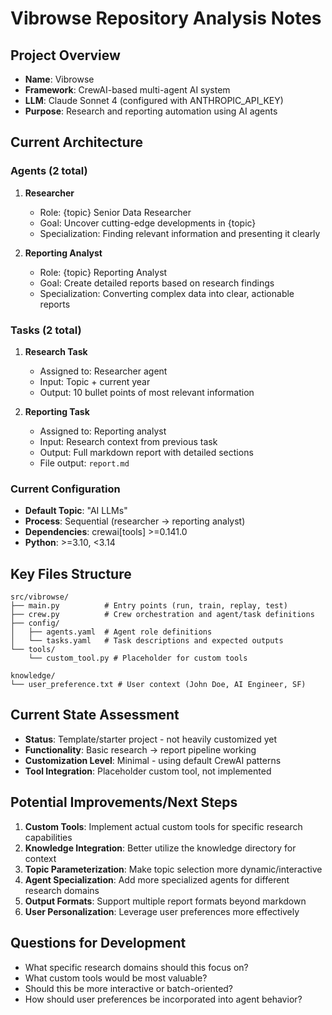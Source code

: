 # Vibrowse Repository Analysis Notes

## Project Overview
- **Name**: Vibrowse
- **Framework**: CrewAI-based multi-agent AI system
- **LLM**: Claude Sonnet 4 (configured with ANTHROPIC_API_KEY)
- **Purpose**: Research and reporting automation using AI agents

## Current Architecture

### Agents (2 total)
1. **Researcher**
   - Role: {topic} Senior Data Researcher
   - Goal: Uncover cutting-edge developments in {topic}
   - Specialization: Finding relevant information and presenting it clearly

2. **Reporting Analyst** 
   - Role: {topic} Reporting Analyst
   - Goal: Create detailed reports based on research findings
   - Specialization: Converting complex data into clear, actionable reports

### Tasks (2 total)
1. **Research Task**
   - Assigned to: Researcher agent
   - Input: Topic + current year
   - Output: 10 bullet points of most relevant information

2. **Reporting Task**
   - Assigned to: Reporting analyst
   - Input: Research context from previous task
   - Output: Full markdown report with detailed sections
   - File output: `report.md`

### Current Configuration
- **Default Topic**: "AI LLMs"
- **Process**: Sequential (researcher → reporting analyst)
- **Dependencies**: crewai[tools] >=0.141.0
- **Python**: >=3.10, <3.14

## Key Files Structure
```
src/vibrowse/
├── main.py          # Entry points (run, train, replay, test)
├── crew.py          # Crew orchestration and agent/task definitions
├── config/
│   ├── agents.yaml  # Agent role definitions
│   └── tasks.yaml   # Task descriptions and expected outputs
└── tools/
    └── custom_tool.py # Placeholder for custom tools

knowledge/
└── user_preference.txt # User context (John Doe, AI Engineer, SF)
```

## Current State Assessment
- **Status**: Template/starter project - not heavily customized yet
- **Functionality**: Basic research → report pipeline working
- **Customization Level**: Minimal - using default CrewAI patterns
- **Tool Integration**: Placeholder custom tool, not implemented

## Potential Improvements/Next Steps
1. **Custom Tools**: Implement actual custom tools for specific research capabilities
2. **Knowledge Integration**: Better utilize the knowledge directory for context
3. **Topic Parameterization**: Make topic selection more dynamic/interactive
4. **Agent Specialization**: Add more specialized agents for different research domains
5. **Output Formats**: Support multiple report formats beyond markdown
6. **User Personalization**: Leverage user preferences more effectively

## Questions for Development
- What specific research domains should this focus on?
- What custom tools would be most valuable?
- Should this be more interactive or batch-oriented?
- How should user preferences be incorporated into agent behavior? 